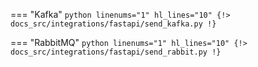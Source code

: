 === "Kafka"
    ```python linenums="1" hl_lines="10"
    {!> docs_src/integrations/fastapi/send_kafka.py !}
    ```

=== "RabbitMQ"
    ```python linenums="1" hl_lines="10"
    {!> docs_src/integrations/fastapi/send_rabbit.py !}
    ```
